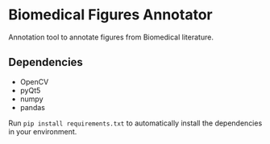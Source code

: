 # Biomedical Figures Annotator 

Annotation tool to annotate figures from Biomedical literature. 

## Dependencies
* OpenCV
* pyQt5
* numpy
* pandas

Run `pip install requirements.txt` to automatically install the dependencies in your environment. 


